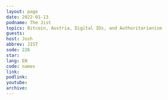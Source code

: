 ```yaml
---
layout: page
date: 2022-01-13
podname: The Jist
topics: Bitcoin, Austria, Digital IDs, and Authoritarianism
guests: 
host: Josh
abbrev: JIST
sode: 226
star: 
lang: EN
code: names
link: 
podlink: 
youtube: 
archive: 
---
```

